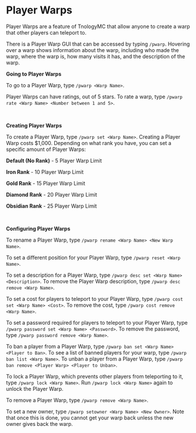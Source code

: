 # Player Warps

Player Warps are a feature of TnologyMC that allow anyone to create a warp that other players can teleport to.

There is a Player Warp GUI that can be accessed by typing `/pwarp`. Hovering over a warp shows information about the warp, including who made the warp, where the warp is, how many visits it has, and the description of the warp.


**Going to Player Warps**

To go to a Player Warp, type `/pwarp <Warp Name>`.

Player Warps can have ratings, out of 5 stars. To rate a warp, type `/pwarp rate <Warp Name> <Number between 1 and 5>`.


<br>

**Creating Player Warps**

To create a Player Warp, type `/pwarp set <Warp Name>`. Creating a Player Warp costs $1,000. Depending on what rank you have, you can set a specific amount of Player Warps:

**Default (No Rank)** - 5 Player Warp Limit

**Iron Rank** - 10 Player Warp Limit

**Gold Rank** - 15 Player Warp Limit

**Diamond Rank** - 20 Player Warp Limit

**Obsidian Rank** - 25 Player Warp Limit

<br>

**Configuring Player Warps**

To rename a Player Warp, type `/pwarp rename <Warp Name> <New Warp Name>`.

To set a different position for your Player Warp, type `/pwarp reset <Warp Name>`.

To set a description for a Player Warp, type `/pwarp desc set <Warp Name> <Description>`. To remove the Player Warp description, type `/pwarp desc remove <Warp Name>`.

To set a cost for players to teleport to your Player Warp, type `/pwarp cost set <Warp Name> <Cost>`. To remove the cost, type `/pwarp cost remove <Warp Name>`.

To set a password required for players to teleport to your Player Warp, type `/pwarp password set <Warp Name> <Password>`. To remove the password, type `/pwarp password remove <Warp Name>`.

To ban a player from a Player Warp, type `/pwarp ban set <Warp Name> <Player to Ban>`. To see a list of banned players for your warp, type `/pwarp ban list <Warp Name>`. To unban a player from a Player Warp, type `/pwarp ban remove <Player Warp> <Player to Unban>`.

To lock a Player Warp, which prevents other players from teleporting to it, type `/pwarp lock <Warp Name>`. Run `/pwarp lock <Warp Name>` again to unlock the Player Warp.

To remove a Player Warp, type `/pwarp remove <Warp Name>`.

To set a new owner, type `/pwarp setowner <Warp Name> <New Owner>`. Note that once this is done, you cannot get your warp back unless the new owner gives back the warp.